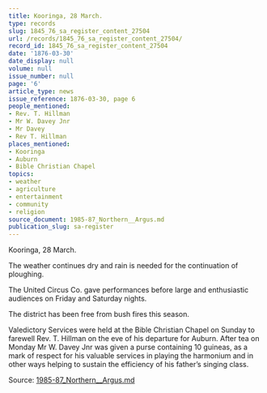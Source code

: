 ```yaml
---
title: Kooringa, 28 March.
type: records
slug: 1845_76_sa_register_content_27504
url: /records/1845_76_sa_register_content_27504/
record_id: 1845_76_sa_register_content_27504
date: '1876-03-30'
date_display: null
volume: null
issue_number: null
page: '6'
article_type: news
issue_reference: 1876-03-30, page 6
people_mentioned:
- Rev. T. Hillman
- Mr W. Davey Jnr
- Mr Davey
- Rev T. Hillman
places_mentioned:
- Kooringa
- Auburn
- Bible Christian Chapel
topics:
- weather
- agriculture
- entertainment
- community
- religion
source_document: 1985-87_Northern__Argus.md
publication_slug: sa-register
---
```


Kooringa, 28 March.

The weather continues dry and rain is needed for the continuation of ploughing.

The United Circus Co. gave performances before large and enthusiastic audiences on Friday and Saturday nights.

The district has been free from bush fires this season.

Valedictory Services were held at the Bible Christian Chapel on Sunday to farewell Rev. T. Hillman on the eve of his departure for Auburn.  After tea on Monday Mr W. Davey Jnr was given a purse containing 10 guineas, as a mark of respect for his valuable services in playing the harmonium and in other ways helping to sustain the efficiency of his father’s singing class.

Source: [1985-87_Northern__Argus.md](/downloads/markdown/1985-87_Northern__Argus.md)
